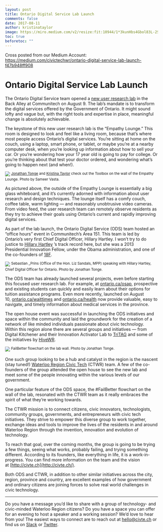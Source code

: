```yaml
---
layout: post
title: Ontario Digital Service Lab Launch
comments: false
date: 2017-08-11
author: kristinataylor
image: https://miro.medium.com/v2/resize:fit:10944/1*3kunHbs4Gbol83L-2STo5Q.jpeg
toc: true
beforetoc: ""
---
```

Cross posted from our Medium Account: https://medium.com/civictechwr/ontario-digital-service-lab-launch-f47b948ff908

# Ontario Digital Service Lab Launch

The Ontario Digital Service team opened a [new user research lab](http://news.communitech.ca/news/ontario-government-launches-lab-at-communitech-to-transform-digital-services/) in the Back Alley at Communitech on August 9. The lab’s mandate is to transform the digital services offered by the Government of Ontario. It might sound lofty and vague but, with the right tools and expertise in place, meaningful change is absolutely achievable.

<!-- more -->

The keystone of this new user research lab is the “Empathy Lounge.” This room is designed to look and feel like a living room, because that’s where most people access Ontario’s digital services. You’re sitting at home on the couch, using a laptop, smart phone, or tablet, or maybe you’re at a nearby computer desk, when you’re looking up information about how to sell your car. Or you’re wondering how your 17 year old is going to pay for college. Or you’re thinking about that test your doctor ordered, and wondering what’s going to happen next (and when!).

![](https://miro.medium.com/v2/resize:fit:10944/1*3kunHbs4Gbol83L-2STo5Q.jpeg)
<sup>
[Jonathan Tonge](https://medium.com/u/ff3635c0f3a8?source=post_page---user_mention--f47b948ff908---------------------------------------) and [Kristina Taylor](https://medium.com/u/5745c5311dc2?source=post_page---user_mention--f47b948ff908---------------------------------------) check out the Toolbox on the wall of the Empathy Lounge. Photo by Sameer Vasta.
</sup>

As pictured above, the outside of the Empathy Lounge is essentially a big glass whiteboard, and it’s currently adorned with information about user research and design techniques. The lounge itself has a comfy couch, coffee table, warm lighting — and reasonably unobtrusive video cameras. From video feed, the user research team can remotely observe residents as they try to achieve their goals using Ontario’s current and rapidly improving digital services.

As part of the lab launch, the Ontario Digital Service (ODS) team hosted an “office hours” event in Communitech’s Area 151. This team is led by Ontario’s very first Chief Digital Officer, Hillary Hartley. I won’t try to do justice to [Hillary Hartley](https://medium.com/u/958111e75c23?source=post_page---user_mention--f47b948ff908---------------------------------------) ’s track record here, but she was a 2013 Presidential Innovation Fellow, under the Obama administration, and one of the co-founders of [18F](https://18f.gsa.gov/).

![](https://miro.medium.com/v2/resize:fit:2000/1*K7PJdhAt2SXdyf9-gvZvWQ.jpeg)
<sup>
Sebastian _Prins (Office of the Hon. Liz Sandals, MPP) speaking with Hillary Hartley, Chief Digital Officer for Ontario. Photo by Jonathan Tonge.
</sup>

The ODS team has already launched several projects, even before starting this focused user research lab. For example, at [ontario.ca/osap](http://ontario.ca/osap), prospective and existing students can quickly and easily learn about their options for tuition assistance programs. Even more recently, launched on August 10, [ontario.ca/waittimes](http://ontario.ca/waittimes) and [ontario.ca/health](http://ontario.ca/health) now provide valuable, easy to navigate, and timely information about medical services in the province.

The open house event was successful in launching the ODS initiatives and space within the community and laid the groundwork for the creation of a network of like minded individuals passionate about civic technology. Within this region alone there are several groups and initiatives — from Digital Kitchener and their Innovation Activator Lab to [TriTAG](http://www.tritag.ca/) and some of the initiatives by [HiveWR](http://hivewr.ca/2017/07/24/gentrification-study/).

![](https://miro.medium.com/v2/resize:fit:1400/1*rJRWrVldknQISDiADfYbSw.jpeg)
<sup>
FailBetter flowchart on the lab wall. Photo by Jonathan Tonge.
</sup>

One such group looking to be a hub and catalyst in the region is the nascent (stay tuned!) [Waterloo Region Civic Tech](http://civte.ch/) (CTWR) team. A few of the co-founders of the group attended the open house to see the new lab and meet some of the people innovating within the various levels of our government.

One particular feature of the ODS space, the #FailBetter flowchart on the wall of the lab, resonated with the CTWR team as it really embraces the spirit of what they’re working towards.

The CTWR mission is to connect citizens, civic innovators, technologists, community groups, governments, and entrepreneurs with civic tech initiatives. They strive to empower this diverse group to work together, exchange ideas and tools to improve the lives of the residents in and around Waterloo Region through the invention, innovation and evolution of technology.

To reach that goal, over the coming months, the group is going to be trying a few things, seeing what works, probably failing, and trying something different. According to its founders, like everything in life, it is a work-in-progress. You can find more information on the team and the vision at [http://civte.ch](http://civte.ch/).

Both ODS and CTWR, in addition to other similar initiatives across the city, region, province and country, are excellent examples of how government and ordinary citizens are joining forces to solve real world challenges in civic technology.

---

Do you have a message you’d like to share with a group of technology- and civic-minded Waterloo Region citizens? Do you have a space you can offer for an evening to host a speaker and a working session? We’d love to hear from you! The easiest ways to connect are to reach out at [hello@civte.ch](mailto:hello@civte.ch) or find us on [Slack](https://civictechwrslack.herokuapp.com/) or [Twitter](https://twitter.com/civictechwr).
